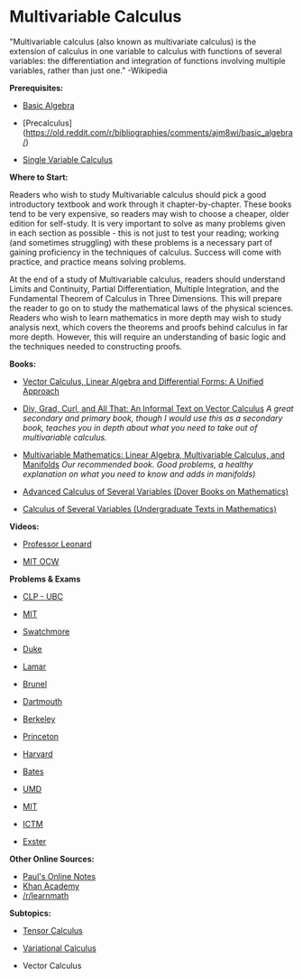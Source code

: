 # Multivariable Calculus

"Multivariable calculus (also known as multivariate calculus) is the extension of calculus in one variable to calculus with functions of several variables: the differentiation and integration of functions involving multiple variables, rather than just one." -Wikipedia

**Prerequisites:**

* [Basic Algebra](https://old.reddit.com/r/bibliographies/comments/ajm8wi/basic_algebra/)

* [Precalculus] (https://old.reddit.com/r/bibliographies/comments/ajm8wi/basic_algebra/)

* [Single Variable Calculus](https://old.reddit.com/r/bibliographies/comments/ajm8wi/basic_algebra/)

**Where to Start:**

Readers who wish to study Multivariable calculus should pick a good introductory textbook and work through it chapter-by-chapter. These books tend to be very expensive, so readers may wish to choose a cheaper, older edition for self-study. It is very important to solve as many problems given in each section as possible - this is not just to test your reading; working (and sometimes struggling) with these problems is a necessary part of gaining proficiency in the techniques of calculus. Success will come with practice, and practice means solving problems.

At the end of a study of Multivariable calculus, readers should understand Limits and Continuity, Partial Differentiation, Multiple Integration, and the Fundamental Theorem of Calculus in Three Dimensions.  This will prepare the reader to go on to study the mathematical laws of the physical sciences. Readers who wish to learn mathematics in more depth may wish to study analysis next, which covers the theorems and proofs behind calculus in far more depth. However, this will require an understanding of basic logic and the techniques needed to constructing proofs.

**Books:**

* [Vector Calculus, Linear Algebra and Differential Forms: A Unified Approach](https://www.amazon.com/Vector-Calculus-Linear-Algebra-Differential/dp/0136574467)

* [Div, Grad, Curl, and All That: An Informal Text on Vector Calculus](https://www.amazon.com/Div-Grad-Curl-All-That/dp/0393925161) *A great secondary and primary book, though I would use this as a secondary book, teaches you in depth about what you need to take out of multivariable calculus.*

* [Multivariable Mathematics: Linear Algebra, Multivariable Calculus, and Manifolds](https://www.amazon.com/Multivariable-Mathematics-Algebra-Calculus-Manifolds/dp/047152638X) *Our recommended book. Good problems, a healthy explanation on what you need to know and adds in manifolds)*

* [Advanced Calculus of Several Variables (Dover Books on Mathematics)](https://www.amazon.com/Advanced-Calculus-Several-Variables-Mathematics/dp/0486683362)

* [Calculus of Several Variables (Undergraduate Texts in Mathematics)](https://www.amazon.com/Calculus-Several-Variables-Undergraduate-Mathematics/dp/0387964053)

**Videos:**

* [Professor Leonard](https://www.youtube.com/watch?v=tGVnBAHLApA&list=PLDesaqWTN6ESk16YRmzuJ8f6-rnuy0Ry7)

* [MIT OCW](https://ocw.mit.edu/courses/mathematics/18-02sc-multivariable-calculus-fall-2010/)

**Problems & Exams**

* [CLP - UBC](http://www.math.ubc.ca/~CLP/CLP3/)

* [MIT](https://ocw.mit.edu/courses/mathematics/18-024-multivariable-calculus-with-theory-spring-2011/assignments/)

* [Swatchmore](http://www.swarthmore.edu/NatSci/smaurer1/Math18H/multivarH.html)

* [Duke](https://services.math.duke.edu/~bfry/math212f13/diagnostic2013.pdf)

* [Lamar](http://tutorial.math.lamar.edu/Problems/CalcIII/CalcIII.aspx)

* [Brunel](https://www.brunel.ac.uk/~mastmmb/ma2712.html)

* [Dartmouth](https://math.dartmouth.edu/~m13w17/homework.php)

* [Berkeley](https://math.berkeley.edu/~cannizzo/Fa14_Math53/53worksheets.pdf)

* [Princeton](https://www.math.princeton.edu/sites/default/files/2018-03/MAT201Sample%20Problems_1.pdf)

* [Harvard](https://scholar.harvard.edu/siams/am21a-f18-multivariable-calculus)

* [Bates](https://www.bates.edu/mathematics/math-206-multivariable-calculus-old-exams/)

* [UMD](http://schol.math.umd.edu/MVCwMATLAB/contents.html)

* [MIT](http://mit.sustech.edu/OcwWeb/Mathematics/18-02Spring-2006/Assignments/index.htm)

* [ICTM](https://www.ictm.org/resources-calculus)

* [Exster](https://www.exeter.edu/mathproblems)

**Other Online Sources:**

* [Paul's Online Notes](http://tutorial.math.lamar.edu/Classes/CalcIII/CalcIII.aspx)
* [Khan Academy](https://www.khanacademy.org/math/multivariable-calculus)
* [/r/learnmath](http://np.reddit.com/r/learnmath)

**Subtopics:**

- [Tensor Calculus](https://old.reddit.com/r/bibliographies/comments/e3csw3/tensor_calculus/)

- [Variational Calculus](https://old.reddit.com/r/bibliographies/comments/akgu7e/variational_calculus/)

* Vector Calculus
